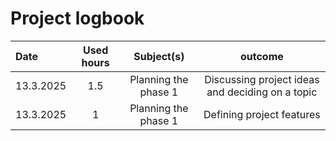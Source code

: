 # Project logbook

| Date  | Used hours | Subject(s) |  outcome |
| :---  |     :---:      |     :---:      |     :---:      |
| 13.3.2025 | 1.5 | Planning the phase 1  | Discussing project ideas and deciding on a topic  |
| 13.3.2025 | 1 | Planning the phase 1  | Defining project features |

